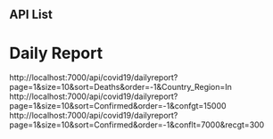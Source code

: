 ## API List

# Daily Report
http://localhost:7000/api/covid19/dailyreport?page=1&size=10&sort=Deaths&order=-1&Country_Region=In
http://localhost:7000/api/covid19/dailyreport?page=1&size=10&sort=Confirmed&order=-1&confgt=15000
http://localhost:7000/api/covid19/dailyreport?page=1&size=10&sort=Confirmed&order=-1&conflt=7000&recgt=300

